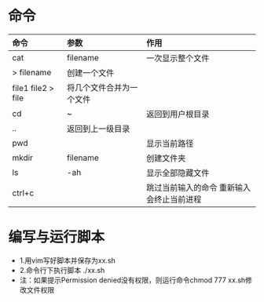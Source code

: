
# 命令

命令|参数|作用
:-|:-|:-
cat|filename|一次显示整个文件
|> filename|创建一个文件
|file1 file2 > file|将几个文件合并为一个文件
cd|~|返回到用户根目录
|..|返回到上一级目录
pwd||显示当前路径
mkdir|filename|创建文件夹
ls|-ah|显示全部隐藏文件
ctrl+c||跳过当前输入的命令 重新输入 会终止当前进程


# 编写与运行脚本
- 1.用vim写好脚本并保存为xx.sh
- 2.命令行下执行脚本 ./xx.sh
- 注：如果提示Permission denied没有权限，则运行命令chmod 777 xx.sh修改文件权限
